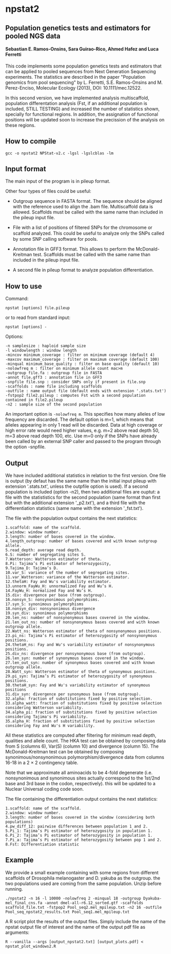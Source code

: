# npstat2

## Population genetics tests and estimators for pooled NGS data

#### Sebastian E. Ramos-Onsins, Sara Guirao-Rico, Ahmed Hafez and Luca Ferretti

This code implements some population genetics tests and estimators that can be applied to pooled sequences from Next Generation Sequencing experiments. The statistics are described in the paper "Population genomics from pool sequencing" by L. Ferretti, S.E. Ramos-Onsins and M. Perez-Enciso, Molecular Ecology (2013), DOI: 10.1111/mec.12522.

In this second version, we have implemented analysis multiscaffold, population differentation analysis (Fst, if an additional population is included, STILL TESTING) and increased the number of statistics shown, specially for functional regions. In addition, the assignation of functional positions will be updated soon to increase the precission of the analysis on these regions.

## How to compile

	gcc -o npstat2 NPStat-v2.c -lgsl -lgslcblas -lm
	
## Input format

The main input of the program is in pileup format. 

Other four types of files could be useful:

- Outgroup sequence in FASTA format. The sequence should be aligned with the reference used to align the .bam file. Multiscaffold data is allowed. Scaffolds must be called with the same name than included in the pileup input file. 

- File with a list of positions of filtered SNPs for the chromosome or scaﬀold analyzed. This could be useful to analyze only the SNPs called by some SNP calling software for pools.

- Annotation file in GFF3 format. This allows to perform the McDonald-Kreitman test. Scaffolds must be called with the same name than included in the pileup input file. 

- A second file in pileup format to analyze population differentiation.

## How to use

Command:

	npstat [options] file.pileup
	
or to read from standard input:
    
    npstat [options] -
    
Options:

    -n samplesize : haploid sample size
    -l windowlength : window length
    -mincov minimum_coverage : filter on minimum coverage (default 4)
    -maxcov maximum_coverage : filter on maximum coverage (default 100)
    -minqual minimum_base_quality : filter on base quality (default 10)
    -nolowfreq m : filter on minimum allele count mac>m
    -outgroup file.fa : outgroup file in FASTA
    -annot file.gff3 : annotation file in GFF3
    -snpfile file.snp : consider SNPs only if present in file.snp
    -scaffolds : name file including scaffolds
    -outfile : name output file (default ends with extension '.stats.txt')
    -fstpop2 file2.pileup : computes Fst with a second population contained in file2.pileup
    -n2 : sample size of the second population

An important option is `-nolowfreq m`. This specifies how many alleles of
low frequency are discarded. The default option is m=1, which means that
alleles appearing in only 1 read will be discarded. Data at high coverage or
high error rate would need higher values, e.g. m=2 above read depth 50,
m=3 above read depth 100, etc. Use m=0 only if the SNPs have already
been called by an external SNP caller and passed to the program through
the option -snpfile.

## Output

We have included additional statistics in relation to the first version. One file is output (by defaut has the same name than the initial input pileup with extension '.stats.txt', unless the outpfile option is used). If a second population is included (option -n2), then two additional files are ouptut: a file with the statististics for the second population (same format than first but with the additional extension '\_p2.txt'), and a third file with the differentiation statistics (same name with the extension '\_fst.txt').

The file with the population output contains the next statistics:

	1.scaffold: name of the scaffold.
	2.window: window number.
	3.length: number of bases covered in the window.
	4.length_outgroup: number of bases covered and with known outgroup allele.
	5.read_depth: average read depth.
	6.S: number of segregating sites S.
	7.Watterson: Watterson estimator of theta.
	8.Pi: Tajima’s Pi estimator of heterozygosity,
	9.Tajima_D: Tajima’s D.
	10.var_S: variance of the number of segregating sites.
	11.var_Watterson: variance of the Watterson estimator.
	12.thetaH: Fay and Wu's variability estimator.
	13.unnorm_FayWu_H: unnormalized Fay and Wu’s H.
	14.FayWu_H: normalized Fay and Wu’s H.
	15.div: divergence per base (from outgroup). 
	16.nonsyn_S: nonsynonimous polymorphisms.
	17.syn_S: synonimous polymorphisms
	18.nonsyn_div: nonsynonimous divergence
	19.syn_div: synonimous polymorphisms
	20.len_ns: number of nonsynonymous bases covered in the window.
	21.len_out_ns: number of nonsynonymous bases covered and with known outgroup allele.
	22.Watt_ns: Watterson estimator of theta of nonsynonymous positions.
	23.pi_ns: Tajima’s Pi estimator of heterozygosity of nonsynonymous positions.
	24.thetaH_ns: Fay and Wu's variability estimator of nonsynonymous positions.
	25.div_ns: divergence per nonsynonymous base (from outgroup).
	26.len_syn: number of synonymous bases covered in the window.
	27.len_out_syn: number of synonymous bases covered and with known outgroup allele. 
	28.Watt_syn: Watterson estimator of theta of synonymous positions.
	29.pi_syn: Tajima’s Pi estimator of heterozygosity of synonymous positions.
	30.thetaH_syn: Fay and Wu's variability estimator of synonymous positions
	31.div_syn: divergence per synonymous base (from outgroup).
	32.alpha: fraction of substitutions fixed by positive selection.
	33.alpha_watt: fraction of substitutions fixed by positive selection considering Watterson variability.
	34.alpha_pi: fraction of substitutions fixed by positive selection considering Tajima's Pi variability.
	35.alpha_H: fraction of substitutions fixed by positive selection considering Fay and Wu's H variability.

All these statistics are computed after filtering for minimum read depth,
qualities and allele count. The HKA test can be obtained by composing data from S (columns 6), Var(S) (column 10) and divergence (column 15). The McDonald-Kreitman
test can be obtained by composing synonimous/nonsynonimous polymorphism/divergence data from columns 16-18 in a 2 × 2 contingency table.

Note that we approximate all aminoacids to be 4-fold degenerate (i.e.
nonsynonimous and synonimous sites actually correspond to the 1st/2nd
base and 3rd base in the codon, respectively). this will be updated to a Nuclear Universal coding code soon.

The file containing the differentiation output contains the next statistics:

	1.scaffold: name of the scaffold.
	2.window: window number.	
	3.length: number of bases covered in the window (considering both populations)
	4.pw_diff_12: pairwise differences between population 1 and 2.
	5.Pi_1: Tajima’s Pi estimator of heterozygosity in population 1.
	6.Pi_2: Tajima’s Pi estimator of heterozygosity in population 1.
	7.Pi_a: Tajima’s Pi estimator of heterozygosity between pop 1 and 2.
	8.Fst: Differentiation statistic
	
## Example

We provide a small example containing with some regions from different scaffolds of Drosophila melanogaster and D. yakuba as the outgroup. the two populations used are coming from the same population. Unzip before running.

	./npstat2 -n 16 -l 10000 -nolowfreq 2 -minqual 18 -outgroup Dyakuba-mel_final_cns.fa -annot dmel-all-r6.12_sorted.gtf -scaffolds scaffold_file.txt -fstpop2 Pool_seq2.mel_mpileup.txt -n2 16 -outfile Pool_seq_npstat2_results.txt Pool_seq1.mel_mpileup.txt
	
A R script plot the results of the output files. Simply include the name of the npstat output file of interest and the name of the output pdf file as arguments:

	R --vanilla --args [output_npstat2.txt] [output_plots.pdf] < npstat_plot_windows2.R 
	
